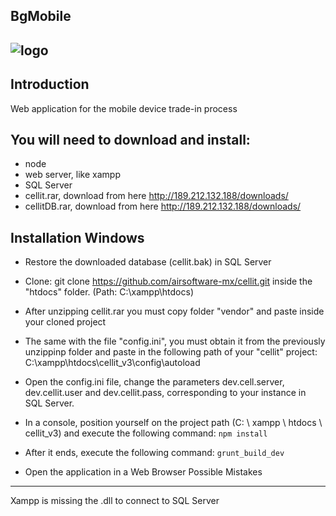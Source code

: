 ## BgMobile

![logo](https://user-images.githubusercontent.com/4268634/37671312-127709d0-2c31-11e8-8626-f4ff7bdc5ade.png)
------------
Introduction
------------
Web application for the mobile device trade-in process

You will need to download and install:
------------
- node
- web server, like xampp
- SQL Server
- cellit.rar, download from here http://189.212.132.188/downloads/
- cellitDB.rar, download from here http://189.212.132.188/downloads/

Installation Windows
------------
- Restore the downloaded database (cellit.bak) in SQL Server

- Clone: git clone https://github.com/airsoftware-mx/cellit.git inside the "htdocs" folder. (Path: C:\xampp\htdocs)
- After unzipping cellit.rar you must copy folder "vendor" and paste inside your cloned project
- The same with the file "config.ini", you must obtain it from the previously unzippinp folder and paste in the following path of your "cellit" project: C:\xampp\htdocs\cellit_v3\config\autoload
- Open the config.ini file, change the parameters dev.cell.server, dev.cellit.user and dev.cellit.pass, corresponding to your instance in SQL Server.
- In a console, position yourself on the project path (C: \ xampp \ htdocs \ cellit_v3) and execute the following command:
`npm install`
- After it ends, execute the following command:
`grunt_build_dev`
- Open the application in a Web Browser
Possible Mistakes
------------
Xampp is missing the .dll to connect to SQL Server
